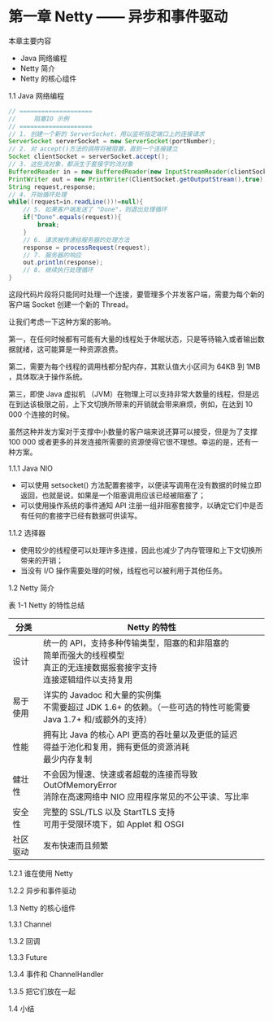 # 第一章 Netty —— 异步和事件驱动

本章主要内容

- Java 网络编程
- Netty 简介
- Netty 的核心组件

1.1 Java 网络编程


```java
// ====================
//     阻塞IO 示例
// ====================
// 1. 创建一个新的 ServerSocket，用以监听指定端口上的连接请求
ServerSocket serverSocket = new ServerSocket(portNumber);
// 2. 对 accept()方法的调用将被阻塞，直到一个连接建立
Socket clientSocket = serverSocket.accept();
// 3. 这些流对象，都派生于套接字的流对象
BufferedReader in = new BufferedReader(new InputStreamReader(clientSocker.getInputStream()));
PrintWriter out = new PrintWriter(ClientSocket.getOutputStream(),true);
String request,response;
// 4. 开始循环处理
while((request=in.readLine())!=null){
    // 5. 如果客户端发送了 "Done"，则退出处理循环
    if("Done".equals(request)){
        break;
    }
    // 6. 请求被传递给服务器的处理方法
    response = processRequest(request);
    // 7. 服务器的响应
    out.println(response);
    // 8. 继续执行处理循环
}
```

这段代码片段将只能同时处理一个连接，要管理多个并发客户端，需要为每个新的客户端 Socket 创建一个新的 Thread。

让我们考虑一下这种方案的影响。

第一，在任何时候都有可能有大量的线程处于休眠状态，只是等待输入或者输出数据就绪，这可能算是一种资源浪费。

第二，需要为每个线程的调用栈都分配内存，其默认值大小区间为 64KB 到 1MB ，具体取决于操作系统。

第三，即使 Java 虚拟机 （JVM）在物理上可以支持非常大数量的线程，但是远在到达该极限之前，上下文切换所带来的开销就会带来麻烦，例如，在达到 10 000 个连接的时候。

虽然这种并发方案对于支撑中小数量的客户端来说还算可以接受，但是为了支撑100 000 或者更多的并发连接所需要的资源使得它很不理想。幸运的是，还有一种方案。

1.1.1 Java NIO

- 可以使用 setsocket() 方法配置套接字，以便读写调用在没有数据的时候立即返回，也就是说，如果是一个阻塞调用应该已经被阻塞了；
- 可以使用操作系统的事件通知 API 注册一组非阻塞套接字，以确定它们中是否有任何的套接字已经有数据可供读写。

1.1.2 选择器

- 使用较少的线程便可以处理许多连接，因此也减少了内存管理和上下文切换所带来的开销；
- 当没有 I/O 操作需要处理的时候，线程也可以被利用于其他任务。

1.2 Netty 简介

表 1-1 Netty 的特性总结

分类|Netty 的特性
---|---
设计|统一的 API，支持多种传输类型，阻塞的和非阻塞的 <br/> 简单而强大的线程模型 <br/> 真正的无连接数据报套接字支持 <br/> 连接逻辑组件以支持复用
易于使用|详实的 Javadoc 和大量的实例集 <br/> 不需要超过 JDK 1.6+ 的依赖。（一些可选的特性可能需要 Java 1.7+ 和/或额外的支持） 
性能|拥有比 Java 的核心 API 更高的吞吐量以及更低的延迟 <br/> 得益于池化和复用，拥有更低的资源消耗 <br/> 最少内存复制
健壮性|不会因为慢速、快速或者超载的连接而导致 OutOfMemoryError <br/>消除在高速网络中 NIO 应用程序常见的不公平读、写比率
安全性|完整的 SSL/TLS 以及 StartTLS 支持 <br/> 可用于受限环境下，如 Applet 和 OSGI
社区驱动|发布快速而且频繁 

1.2.1 谁在使用 Netty

1.2.2 异步和事件驱动

1.3 Netty 的核心组件

1.3.1 Channel

1.3.2 回调

1.3.3 Future

1.3.4 事件和 ChannelHandler

1.3.5 把它们放在一起

1.4 小结